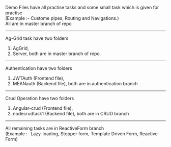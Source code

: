 Demo Files have all practise tasks and some small task which is given for practise    
(Example :- Custome pipes, Routing and Navigations.)  
All are in master branch of repo

---------------------------------------------------------------------------------
Ag-Grid task have two folders   
1) AgGrid,
2) Server,
both are in master branch of repo.

---------------------------------------------------------------------------------
Authentication have two folders    
1) JWTAuth (Frontend file),
2) MEANauth (Backend file),
both are in authentication branch

---------------------------------------------------------------------------------
Crud Operation have two folders    
1) Angular-crud (Frontend file),
2) nodecrudtask1 (Backend file),
both are in CRUD branch

---------------------------------------------------------------------------------
All remaining tasks are in ReactiveForm branch    
(Example :- Lazy-loading, Stepper form, Template Driven Form, Reactive Form)
